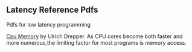## Latency Reference Pdfs
Pdfs for low latency programming

[Cpu Memory](https://github.com/Open-Markets-Initiative/latency-reference/blob/master/pdfs/cpu-memory.pdf) by Ulrich Drepper.  As CPU cores become both faster and more numerous,the limiting factor for most programs is memory access.

